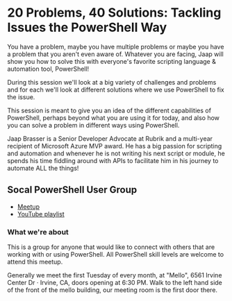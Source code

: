# 20 Problems, 40 Solutions: Tackling Issues the PowerShell Way

You have a problem, maybe you have multiple problems or maybe you have a problem that you aren't even aware of. Whatever you are facing, Jaap will show you how to solve this with everyone's favorite scripting language & automation tool, PowerShell!

During this session we'll look at a big variety of challenges and problems and for each we'll look at different solutions where we use PowerShell to fix the issue.

This session is meant to give you an idea of the different capabilities of PowerShell, perhaps beyond what you are using it for today, and also how you can solve a problem in different ways using PowerShell.

Jaap Brasser is a Senior Developer Advocate at Rubrik and a multi-year recipient of Microsoft Azure MVP award. He has a big passion for scripting and automation and whenever he is not writing his next script or module, he spends his time fiddling around with APIs to facilitate him in his journey to automate ALL the things!

## Socal PowerShell User Group

* [Meetup](https://www.meetup.com/SoCal-PowerShell-User-Group/events/277447441/)
* [YouTube playlist](https://www.youtube.com/playlist?list=PLJbIW1QzFUxWYoKMEXryKOS1tn8bSi3oK)

### What we're about

This is a group for anyone that would like to connect with others that are working with or using PowerShell. All PowerShell skill levels are welcome to attend this meetup.

Generally we meet the first Tuesday of every month, at "Mello", 6561 Irvine Center Dr · Irvine, CA, doors opening at 6:30 PM. Walk to the left hand side of the front of the mello building, our meeting room is the first door there.

